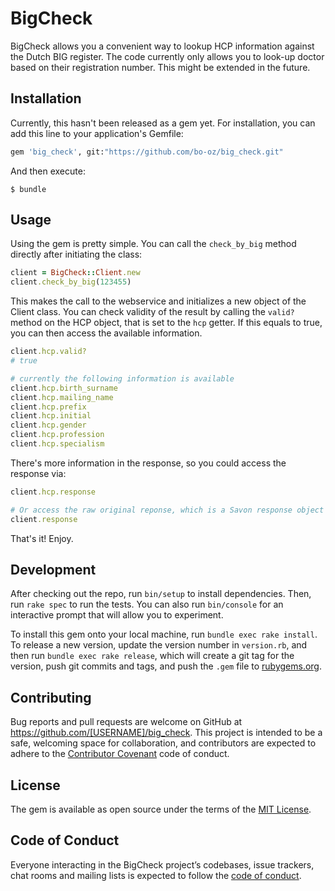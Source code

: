 # BigCheck

BigCheck allows you a convenient way to lookup HCP information against the Dutch BIG register. The code currently only allows you to look-up doctor based on their registration number. This might be extended in the future.

## Installation

Currently, this hasn't been released as a gem yet. For installation, you can add this line to your application's Gemfile:

```ruby
gem 'big_check', git:"https://github.com/bo-oz/big_check.git"
```

And then execute:

    $ bundle


## Usage

Using the gem is pretty simple. You can call the `check_by_big` method directly after initiating the class:

```ruby
client = BigCheck::Client.new
client.check_by_big(123455)
```

This makes the call to the webservice and initializes a new object of the Client class. You can check validity of the result by calling the `valid?` method on the HCP object, that is set to the `hcp` getter. If this equals to true, you can then access the available information.

```ruby
client.hcp.valid?
# true

# currently the following information is available
client.hcp.birth_surname
client.hcp.mailing_name
client.hcp.prefix
client.hcp.initial
client.hcp.gender
client.hcp.profession
client.hcp.specialism
```
There's more information in the response, so you could access the response via:

```ruby
client.hcp.response

# Or access the raw original reponse, which is a Savon response object
client.response
```

That's it! Enjoy.

## Development

After checking out the repo, run `bin/setup` to install dependencies. Then, run `rake spec` to run the tests. You can also run `bin/console` for an interactive prompt that will allow you to experiment.

To install this gem onto your local machine, run `bundle exec rake install`. To release a new version, update the version number in `version.rb`, and then run `bundle exec rake release`, which will create a git tag for the version, push git commits and tags, and push the `.gem` file to [rubygems.org](https://rubygems.org).

## Contributing

Bug reports and pull requests are welcome on GitHub at https://github.com/[USERNAME]/big_check. This project is intended to be a safe, welcoming space for collaboration, and contributors are expected to adhere to the [Contributor Covenant](http://contributor-covenant.org) code of conduct.

## License

The gem is available as open source under the terms of the [MIT License](https://opensource.org/licenses/MIT).

## Code of Conduct

Everyone interacting in the BigCheck project’s codebases, issue trackers, chat rooms and mailing lists is expected to follow the [code of conduct](https://github.com/[USERNAME]/big_check/blob/master/CODE_OF_CONDUCT.md).
